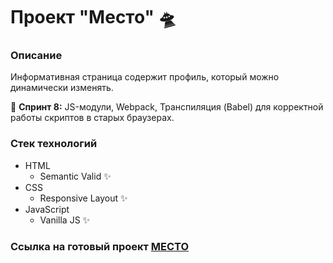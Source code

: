 # Проект "Место" 🛸

### Описание
Информативная страница содержит профиль, который можно динамически изменять.

🎯 **Спринт 8:** JS-модули, Webpack, Транспиляция (Babel) для корректной работы скриптов в старых браузерах.

### Стек технологий
* HTML
  * Semantic Valid ✨
* CSS
  * Responsive Layout ✨
* JavaScript
  * Vanilla JS ✨

### Ссылка на готовый проект [МЕСТО](https://whodef.github.io/mesto-main/)

